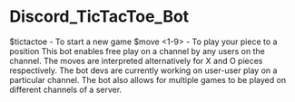 # Discord_TicTacToe_Bot
$tictactoe - To start a new game
$move <1-9> - To play your piece to a position
This bot enables free play on a channel by any users on the channel. The moves are interpreted alternatively for X and O pieces respectively. The bot devs are currently working on user-user play on a particular channel.
The bot also allows for multiple games to be played on different channels of a server.
